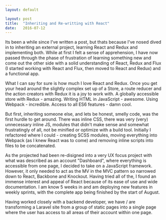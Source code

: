 ```yaml
---
layout: default

layout: post
title:  "Inheriting and Re-writting with React"
date:   2016-07-12
---
```


Its been a while since I've written a post, but thats because I've nosed dived in to inheriting an external project, learning React and Redux and implementing both. While at first I felt a sense of apprehension, I have now passed through the phase of frustration of learning something new and come out the other side with a solid understanding of React, Redux and Flux (I started working with React and Flux, then moved to React and Redux) and a functional app.

What I can say for sure is how much I love React and Redux. Once you get your head around the slightly complex set up of a Store, a route reducer and the action creators with Redux it is a joy to work with. A globally accessible store with Redux - amazing. Writing HTML in JavaScript - awesome. Using Webpack - incredible. Access to all ES6 features - damn cool.

But first, inheriting someone else, and lets be honest, smelly code, was the first hurdle to get around. There was inline CSS, there was very (very) unnecessary inline JS, modules that didn't make sense and somewhat frustratingly of all, not be minified or optimize with a build tool. Initially I refactored where I could - creating SCSS modules, moving everything into Webpack (as I knew React was to come) and removing inline scripts into files to be concatenated.

As the projected had been re-disigned into a very UX focus project with what was described as an account "Dashboard", where everything is accessible from one page, I decided to take on a JavaScript framework. However, it only needed to act as the MV in the MVC pattern so narrowed down to React, Backbone and Knockout. Having tried all of the, I found an immense interest and appeal of React because of its ease of use and wide documentation. I am know 5 weeks in and am deploying new features in weekly sprints, with the complete app being finished by the start of August.

Having worked closely with a backend developer, we have / are transforming a Laravel site from a group of static pages into a single page where the user has access to all areas of their account within one page.
